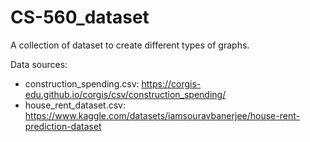 # CS-560_dataset
A collection of dataset to create different types of graphs.

Data sources:
- construction_spending.csv: https://corgis-edu.github.io/corgis/csv/construction_spending/
- house_rent_dataset.csv: https://www.kaggle.com/datasets/iamsouravbanerjee/house-rent-prediction-dataset
